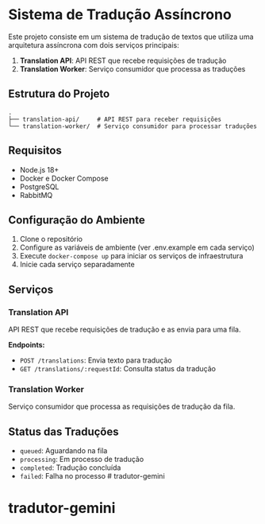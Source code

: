 # Sistema de Tradução Assíncrono

Este projeto consiste em um sistema de tradução de textos que utiliza uma arquitetura assíncrona com dois serviços principais:

1. **Translation API**: API REST que recebe requisições de tradução
2. **Translation Worker**: Serviço consumidor que processa as traduções

## Estrutura do Projeto

```
.
├── translation-api/     # API REST para receber requisições
└── translation-worker/  # Serviço consumidor para processar traduções
```

## Requisitos

- Node.js 18+
- Docker e Docker Compose
- PostgreSQL
- RabbitMQ

## Configuração do Ambiente

1. Clone o repositório
2. Configure as variáveis de ambiente (ver .env.example em cada serviço)
3. Execute `docker-compose up` para iniciar os serviços de infraestrutura
4. Inicie cada serviço separadamente

## Serviços

### Translation API

API REST que recebe requisições de tradução e as envia para uma fila.

**Endpoints:**
- `POST /translations`: Envia texto para tradução
- `GET /translations/:requestId`: Consulta status da tradução

### Translation Worker

Serviço consumidor que processa as requisições de tradução da fila.

## Status das Traduções

- `queued`: Aguardando na fila
- `processing`: Em processo de tradução
- `completed`: Tradução concluída
- `failed`: Falha no processo # tradutor-gemini
# tradutor-gemini
